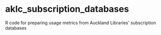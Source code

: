 # aklc_subscription_databases
R code for preparing usage metrics from Auckland Libraries' subscription databases
